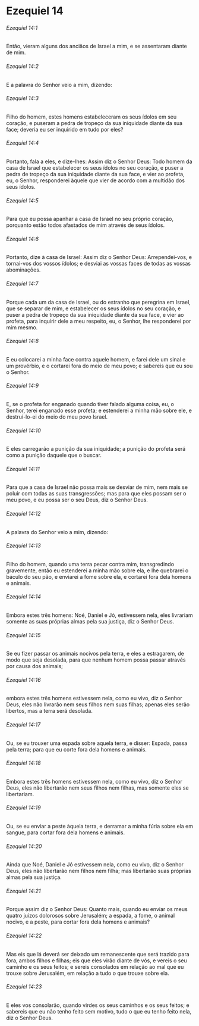 # Ezequiel 14

###### Ezequiel 14:1

Então, vieram alguns dos anciãos de Israel a mim, e se assentaram diante de mim.

###### Ezequiel 14:2

E a palavra do Senhor veio a mim, dizendo:

###### Ezequiel 14:3

Filho do homem, estes homens estabeleceram os seus ídolos em seu coração, e puseram a pedra de tropeço da sua iniquidade diante da sua face; deveria eu ser inquirido em tudo por eles?

###### Ezequiel 14:4

Portanto, fala a eles, e dize-lhes: Assim diz o Senhor Deus: Todo homem da casa de Israel que estabelecer os seus ídolos no seu coração, e puser a pedra de tropeço da sua iniquidade diante da sua face, e vier ao profeta, eu, o Senhor, responderei àquele que vier de acordo com a multidão dos seus ídolos.

###### Ezequiel 14:5

Para que eu possa apanhar a casa de Israel no seu próprio coração, porquanto estão todos afastados de mim através de seus ídolos.

###### Ezequiel 14:6

Portanto, dize à casa de Israel: Assim diz o Senhor Deus: Arrependei-vos, e tornai-vos dos vossos ídolos; e desviai as vossas faces de todas as vossas abominações.

###### Ezequiel 14:7

Porque cada um da casa de Israel, ou do estranho que peregrina em Israel, que se separar de mim, e estabelecer os seus ídolos no seu coração, e puser a pedra de tropeço da sua iniquidade diante da sua face, e vier ao profeta, para inquirir dele a meu respeito, eu, o Senhor, lhe responderei por mim mesmo.

###### Ezequiel 14:8

E eu colocarei a minha face contra aquele homem, e farei dele um sinal e um provérbio, e o cortarei fora do meio de meu povo; e sabereis que eu sou o Senhor.

###### Ezequiel 14:9

E, se o profeta for enganado quando tiver falado alguma coisa, eu, o Senhor, terei enganado esse profeta; e estenderei a minha mão sobre ele, e destruí-lo-ei do meio do meu povo Israel.

###### Ezequiel 14:10

E eles carregarão a punição da sua iniquidade; a punição do profeta será como a punição daquele que o buscar.

###### Ezequiel 14:11

Para que a casa de Israel não possa mais se desviar de mim, nem mais se poluir com todas as suas transgressões; mas para que eles possam ser o meu povo, e eu possa ser o seu Deus, diz o Senhor Deus.

###### Ezequiel 14:12

A palavra do Senhor veio a mim, dizendo:

###### Ezequiel 14:13

Filho do homem, quando uma terra pecar contra mim, transgredindo gravemente, então eu estenderei a minha mão sobre ela, e lhe quebrarei o báculo do seu pão, e enviarei a fome sobre ela, e cortarei fora dela homens e animais.

###### Ezequiel 14:14

Embora estes três homens: Noé, Daniel e Jó, estivessem nela, eles livrariam somente as suas próprias almas pela sua justiça, diz o Senhor Deus.

###### Ezequiel 14:15

Se eu fizer passar os animais nocivos pela terra, e eles a estragarem, de modo que seja desolada, para que nenhum homem possa passar através por causa dos animais;

###### Ezequiel 14:16

embora estes três homens estivessem nela, como eu vivo, diz o Senhor Deus, eles não livrarão nem seus filhos nem suas filhas; apenas eles serão libertos, mas a terra será desolada.

###### Ezequiel 14:17

Ou, se eu trouxer uma espada sobre aquela terra, e disser: Espada, passa pela terra; para que eu corte fora dela homens e animais.

###### Ezequiel 14:18

Embora estes três homens estivessem nela, como eu vivo, diz o Senhor Deus, eles não libertarão nem seus filhos nem filhas, mas somente eles se libertariam.

###### Ezequiel 14:19

Ou, se eu enviar a peste àquela terra, e derramar a minha fúria sobre ela em sangue, para cortar fora dela homens e animais.

###### Ezequiel 14:20

Ainda que Noé, Daniel e Jó estivessem nela, como eu vivo, diz o Senhor Deus, eles não libertarão nem filhos nem filha; mas libertarão suas próprias almas pela sua justiça.

###### Ezequiel 14:21

Porque assim diz o Senhor Deus: Quanto mais, quando eu enviar os meus quatro juízos dolorosos sobre Jerusalém; a espada, a fome, o animal nocivo, e a peste, para cortar fora dela homens e animais?

###### Ezequiel 14:22

Mas eis que lá deverá ser deixado um remanescente que será trazido para fora, ambos filhos e filhas; eis que eles virão diante de vós, e vereis o seu caminho e os seus feitos; e sereis consolados em relação ao mal que eu trouxe sobre Jerusalém, em relação a tudo o que trouxe sobre ela.

###### Ezequiel 14:23

E eles vos consolarão, quando virdes os seus caminhos e os seus feitos; e sabereis que eu não tenho feito sem motivo, tudo o que eu tenho feito nela, diz o Senhor Deus.

